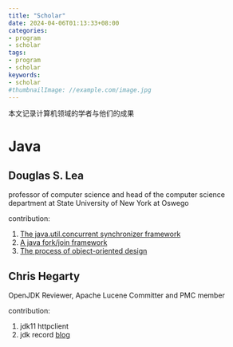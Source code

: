 ```yaml
---
title: "Scholar"
date: 2024-04-06T01:13:33+08:00
categories:
- program
- scholar
tags:
- program
- scholar
keywords:
- scholar
#thumbnailImage: //example.com/image.jpg
---
```

本文记录计算机领域的学者与他们的成果
<!--more-->


# Java


## Douglas S. Lea 
professor of computer science and  head of the computer science department at State University of New York at Oswego

contribution:
1. [The java.util.concurrent synchronizer framework](https://www.sciencedirect.com/science/article/pii/S0167642305000663)
2. [ A java fork/join framework](https://dl.acm.org/doi/pdf/10.1145/337449.337465)
3. [The process of object-oriented design](https://dl.acm.org/doi/pdf/10.1145/141937.141942)

## Chris Hegarty 
OpenJDK Reviewer, Apache Lucene Committer and PMC member

contribution: 
1. jdk11 httpclient
2. jdk record
[blog](https://inside.java/u/ChrisHegarty/)
